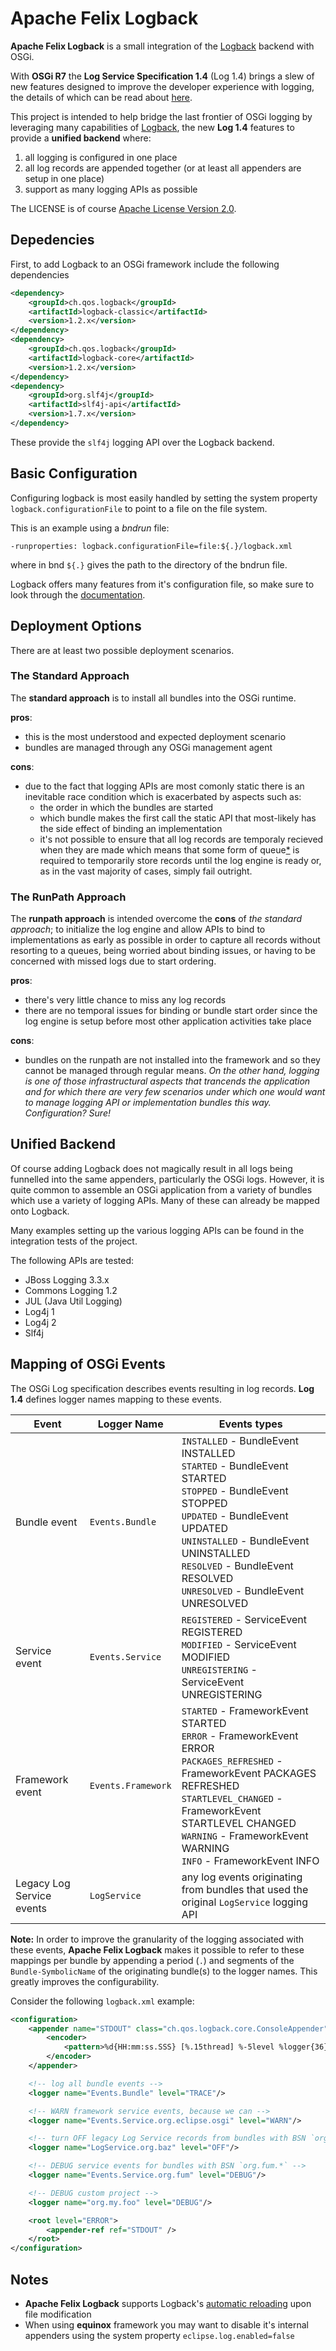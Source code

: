 # Apache Felix Logback

**Apache Felix Logback** is a small integration of the [Logback](https://logback.qos.ch/) backend with OSGi.

With **OSGi R7** the **Log Service Specification 1.4**  (Log 1.4) brings a slew of new features designed to improve the developer experience with logging, the details of which can be read about [here](https://osgi.org/specification/osgi.cmpn/7.0.0/service.log.html).

This project is intended to help bridge the last frontier of OSGi logging by leveraging many capabilities of [Logback](https://logback.qos.ch/), the new **Log 1.4** features to provide a **unified backend** where:

1. all logging is configured in one place
2. all log records are appended together (or at least all appenders are setup in one place)
3. support as many logging APIs as possible

The LICENSE is of course [Apache License Version 2.0](./LICENSE).

## Depedencies

First, to add Logback to an OSGi framework include the following dependencies

```xml
<dependency>
	<groupId>ch.qos.logback</groupId>
	<artifactId>logback-classic</artifactId>
	<version>1.2.x</version>
</dependency>
<dependency>
	<groupId>ch.qos.logback</groupId>
	<artifactId>logback-core</artifactId>
	<version>1.2.x</version>
</dependency>
<dependency>
	<groupId>org.slf4j</groupId>
	<artifactId>slf4j-api</artifactId>
	<version>1.7.x</version>
</dependency>
```

These provide the `slf4j` logging API over the Logback backend.

## Basic Configuration

Configuring logback is most easily handled by setting the system property `logback.configurationFile` to point to a file on the file system.

This is an example using a *bndrun* file:

```properties
-runproperties: logback.configurationFile=file:${.}/logback.xml
```

where in bnd `${.}` gives the path to the directory of the bndrun file.

Logback offers many features from it's configuration file, so make sure to look through the [documentation](https://logback.qos.ch/documentation.html).

## Deployment Options

There are at least two possible deployment scenarios.

### The Standard Approach

The **standard approach** is to install all bundles into the OSGi runtime.

**pros**:

- this is the most understood and expected deployment scenario
- bundles are managed through any OSGi management agent

**cons**:

- due to the fact that logging APIs are most comonly static there is an inevitable race condition which is exacerbated by aspects such as:
  - the order in which the bundles are started
  - which bundle makes the first call the static API that most-likely has the side effect of binding an implementation
  - it's not possible to ensure that all log records are temporaly recieved when they are made which means that some form of queue[*](*)  is required to temporarily store records until the log engine is ready or, as in the vast majority of cases, simply fail outright.

[^*]: *(In the case of the OSGi Log Service this is handled by implementations that support Log 1.4, or perhaps earlier through proprietary means. Most logging frameworks simply do not support this type of feature.)*

### The RunPath Approach

The **runpath approach** is intended overcome the **cons** of *the standard approach*; to initialize the log engine and allow APIs to bind to implementations as early as possible in order to capture all records without resorting to a queues, being worried about binding issues, or having to be concerned with missed logs due to start ordering.

**pros**:

- there's very little chance to miss any log records
- there are no temporal issues for binding or bundle start order since the log engine is setup before most other application activities take place

**cons**:

- bundles on the runpath are not installed into the framework and so they cannot be managed through regular means. *On the other hand, logging is one of those infrastructural aspects that trancends the application and for which there are very few scenarios under which one would want to manage logging API or implementation bundles this way. Configuration? Sure!*

## Unified Backend

Of course adding Logback does not magically result in all logs being funnelled into the same appenders, particularly the OSGi logs. However, it is quite common to assemble an OSGi application from a variety of bundles which use a variety of logging APIs. Many of these can already be mapped onto Logback.

Many examples setting up the various logging APIs can be found in the integration tests of the project.

The following APIs are tested:

- JBoss Logging 3.3.x
- Commons Logging 1.2
- JUL (Java Util Logging)
- Log4j 1
- Log4j 2
- Slf4j

## Mapping of OSGi Events


The OSGi Log specification describes events resulting in log records. **Log 1.4** defines logger names mapping to these events.

| Event                     | Logger Name        | Events types                                                 |
| ------------------------- | ------------------ | ------------------------------------------------------------ |
| Bundle event              | `Events.Bundle`    | `INSTALLED` - BundleEvent INSTALLED<br />`STARTED` - BundleEvent STARTED<br />`STOPPED` - BundleEvent STOPPED<br />`UPDATED` - BundleEvent UPDATED<br />`UNINSTALLED` - BundleEvent UNINSTALLED<br />`RESOLVED` - BundleEvent RESOLVED<br />`UNRESOLVED` - BundleEvent UNRESOLVED |
| Service event             | `Events.Service`   | `REGISTERED` - ServiceEvent REGISTERED<br /> `MODIFIED` - ServiceEvent MODIFIED<br /> `UNREGISTERING` - ServiceEvent UNREGISTERING |
| Framework event           | `Events.Framework` | `STARTED` - FrameworkEvent STARTED<br />`ERROR` - FrameworkEvent ERROR<br />`PACKAGES_REFRESHED` - FrameworkEvent PACKAGES REFRESHED<br />`STARTLEVEL_CHANGED` - FrameworkEvent STARTLEVEL CHANGED<br />`WARNING` - FrameworkEvent WARNING<br />`INFO` - FrameworkEvent INFO |
| Legacy Log Service events | `LogService`       | any log events originating from bundles that used the original `LogService` logging API |

**Note:** In order to improve the granularity of the logging associated with these events, **Apache Felix Logback** makes it possible to refer to these mappings per bundle by appending a period (`.`) and segments of the `Bundle-SymbolicName` of the originating bundle(s) to the logger names. This greatly improves the configurability.

Consider the following `logback.xml` example:

```xml
<configuration>
	<appender name="STDOUT" class="ch.qos.logback.core.ConsoleAppender">
		<encoder>
			<pattern>%d{HH:mm:ss.SSS} [%.15thread] %-5level %logger{36}:%line - %msg%n</pattern>
		</encoder>
	</appender>

    <!-- log all bundle events -->
	<logger name="Events.Bundle" level="TRACE"/>

    <!-- WARN framework service events, because we can -->
	<logger name="Events.Service.org.eclipse.osgi" level="WARN"/>

    <!-- turn OFF legacy Log Service records from bundles with BSN `org.baz.*` -->
	<logger name="LogService.org.baz" level="OFF"/>

    <!-- DEBUG service events for bundles with BSN `org.fum.*` -->
    <logger name="Events.Service.org.fum" level="DEBUG"/>

    <!-- DEBUG custom project -->
	<logger name="org.my.foo" level="DEBUG"/>

	<root level="ERROR">
		<appender-ref ref="STDOUT" />
	</root>
</configuration>
```


## Notes

- **Apache Felix Logback** supports Logback's [automatic reloading](https://logback.qos.ch/manual/configuration.html#autoScan) upon file modification
- When using **equinox** framework you may want to disable it's internal appenders using the system property `eclipse.log.enabled=false`
